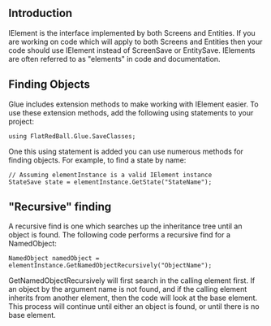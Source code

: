 ## Introduction

IElement is the interface implemented by both Screens and Entities. If you are working on code which will apply to both Screens and Entities then your code should use IElement instead of ScreenSave or EntitySave. IElements are often referred to as "elements" in code and documentation.

## Finding Objects

Glue includes extension methods to make working with IElement easier. To use these extension methods, add the following using statements to your project:

    using FlatRedBall.Glue.SaveClasses;

One this using statement is added you can use numerous methods for finding objects. For example, to find a state by name:

    // Assuming elementInstance is a valid IElement instance
    StateSave state = elementInstance.GetState("StateName");

## "Recursive" finding

A recursive find is one which searches up the inheritance tree until an object is found. The following code performs a recursive find for a NamedObject:

    NamedObject namedObject = elementInstance.GetNamedObjectRecursively("ObjectName");

GetNamedObjectRecursively will first search in the calling element first. If an object by the argument name is not found, and if the calling element inherits from another element, then the code will look at the base element. This process will continue until either an object is found, or until there is no base element.

